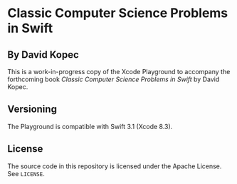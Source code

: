 # Classic Computer Science Problems in Swift
## By David Kopec

This is a work-in-progress copy of the Xcode Playground to accompany the forthcoming book *Classic Computer Science Problems in Swift* by David Kopec. 

## Versioning

The Playground is compatible with Swift 3.1 (Xcode 8.3).

## License

The source code in this repository is licensed under the Apache License. See `LICENSE`.
